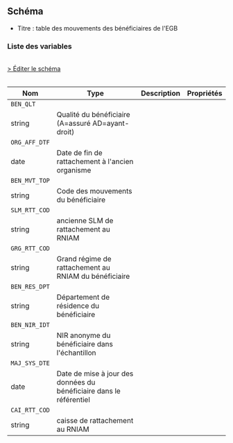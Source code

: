 ## Schéma

- Titre : table des mouvements des bénéficiaires de l'EGB

### Liste des variables
<br />
<div>
    <a href="https://gitlab.com/healthdatahub/schema-snds/edit/master/schemas/EGB/EB_HMV_F.json"  
    arget="_blank" rel="noopener noreferrer">> Éditer le schéma</a>
    <OutboundLink />
</div>
<br />

Nom|Type|Description|Propriétés
-|-|-|-
`BEN_QLT`|
string|Qualité du bénéficiaire (A&#x3D;assuré AD&#x3D;ayant-droit)||
`ORG_AFF_DTF`|
date|Date de fin de rattachement à l&#x27;ancien organisme||
`BEN_MVT_TOP`|
string|Code des mouvements du bénéficiaire||
`SLM_RTT_COD`|
string|ancienne SLM de rattachement au RNIAM||
`GRG_RTT_COD`|
string|Grand régime de rattachement au RNIAM du bénéficiaire||
`BEN_RES_DPT`|
string|Département de résidence du bénéficiaire||
`BEN_NIR_IDT`|
string|NIR anonyme du bénéficiaire dans l&#x27;échantillon||
`MAJ_SYS_DTE`|
date|Date de mise à jour des données du bénéficiaire dans le référentiel||
`CAI_RTT_COD`|
string|caisse de rattachement au RNIAM||

